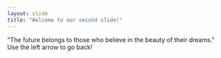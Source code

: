 ```yaml
---
layout: slide
title: "Welcome to our second slide!"
---
```

"The future belongs to those who believe in the beauty of their dreams."
Use the left arrow to go back!
